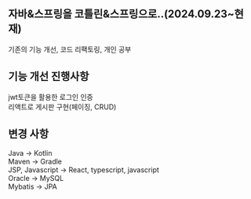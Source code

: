 ## 자바&스프링을 코틀린&스프링으로..(2024.09.23~현재)
기존의 기능 개선, 코드 리팩토링, 개인 공부

## 기능 개선 진행사항
jwt토큰을 활용한 로그인 인증<br>
리액트로 게시판 구현(페이징, CRUD)

## 변경 사항
Java -> Kotlin<br>
Maven -> Gradle<br>
JSP, Javascript -> React, typescript, javascript<br>
Oracle -> MySQL<br>
Mybatis -> JPA<br>


